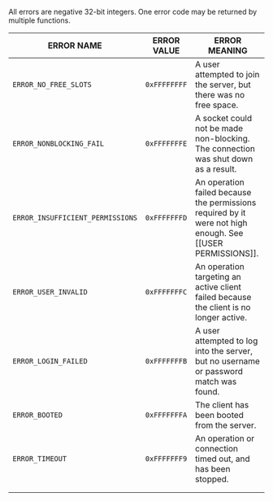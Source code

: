 All errors are negative 32-bit integers. One error code may be returned by multiple functions.

| ERROR NAME                       | ERROR VALUE  | ERROR MEANING                                                                                              |
| -------------------------------- | ------------ | ---------------------------------------------------------------------------------------------------------- |
| `ERROR_NO_FREE_SLOTS`            | `0xFFFFFFFF` | A user attempted to join the server, but there was no free space.                                          |
| `ERROR_NONBLOCKING_FAIL`         | `0xFFFFFFFE` | A socket could not be made non-blocking. The connection was shut down as a result.                         |
| `ERROR_INSUFFICIENT_PERMISSIONS` | `0xFFFFFFFD` | An operation failed because the permissions required by it were not high enough. See [[USER PERMISSIONS]]. |
| `ERROR_USER_INVALID`             | `0xFFFFFFFC` | An operation targeting an active client failed because the client is no longer active.                     |
| `ERROR_LOGIN_FAILED`             | `0xFFFFFFFB` | A user attempted to log into the server, but no username or password match was found.                      |
| `ERROR_BOOTED`                   | `0xFFFFFFFA` | The client has been booted from the server.                                                                |
| `ERROR_TIMEOUT`                  | `0xFFFFFFF9` | An operation or connection timed out, and has been stopped.                                                |
|                                  |              |                                                                                                            |
|                                  |              |                                                                                                            |
